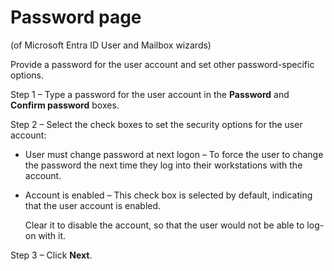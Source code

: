 # Password page

(of Microsoft Entra ID User and Mailbox wizards)

Provide a password for the user account and set other password-specific options.

Step 1 – Type a password for the user account in the **Password** and **Confirm password** boxes.

Step 2 – Select the check boxes to set the security options for the user account:

- User must change password at next logon – To force the user to change the password the next time
  they log into their workstations with the account.
- Account is enabled – This check box is selected by default, indicating that the user account is
  enabled.

    Clear it to disable the account, so that the user would not be able to log-on with it.

Step 3 – Click **Next**.
